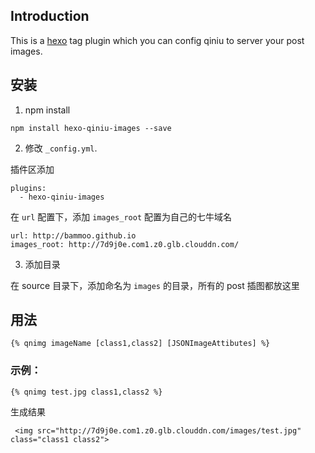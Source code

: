 ## Introduction

This is a [hexo](https://github.com/tommy351/hexo) tag plugin which you can config qiniu to server your post images.

## 安装

1. npm install

```
npm install hexo-qiniu-images --save
```

2. 修改 ``_config.yml``.

插件区添加
```
plugins:
  - hexo-qiniu-images
```

在 `url` 配置下，添加 `images_root` 配置为自己的七牛域名

```
url: http://bammoo.github.io
images_root: http://7d9j0e.com1.z0.glb.clouddn.com/
```

3. 添加目录

在 source 目录下，添加命名为 ``images`` 的目录，所有的 post 插图都放这里

## 用法

```
{% qnimg imageName [class1,class2] [JSONImageAttibutes] %}
```

### 示例：

```
{% qnimg test.jpg class1,class2 %}
```

生成结果

```
 <img src="http://7d9j0e.com1.z0.glb.clouddn.com/images/test.jpg" class="class1 class2">
 ```